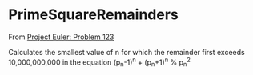 # PrimeSquareRemainders

From [Project Euler: Problem 123](https://projecteuler.net/problem=123)

Calculates the smallest value of n for which the remainder first exceeds 10,000,000,000 in the equation (p<sub>n</sub>-1)<sup>n</sup> + (p<sub>n</sub>+1)<sup>n</sup> % p<sub>n</sub><sup>2</sup>